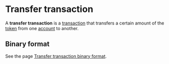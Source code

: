 # Transfer transaction

A **transfer transaction** is a [transaction](/en/blockchain/transaction/) that transfers a certain amount of the [token](/en/blockchain/token/) from one [account](/en/blockchain/account/) to another.

## Binary format

See the page [Transfer transaction binary format](/en/blockchain/binary-format/transaction-binary-format/transfer-transaction-binary-format).
